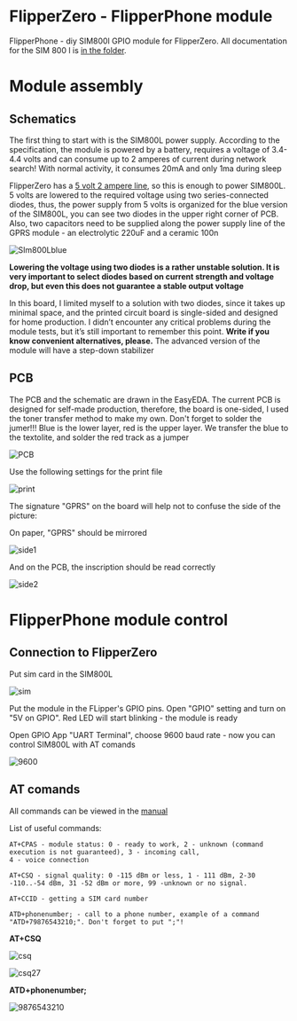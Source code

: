 # FlipperZero - FlipperPhone module 
FlipperPhone - diy SIM800l GPIO module for FlipperZero. All documentation for the SIM 800 l is [in the folder](https://github.com/AlexKaut/flipperzero-flipperphone-sim800l-v0.1/tree/main/Schematics/SIM800L-Datasheets). 

# Module assembly
## Schematics

The first thing to start with is the SIM800L power supply. According to the specification, the module is powered by a battery, requires a voltage of 3.4-4.4 volts and can consume up to 2 amperes of current during network search! With normal activity, it consumes 20mA and only 1ma during sleep

FlipperZero has a [5 volt 2 ampere line](https://miro.com/app/board/uXjVO_LaYYI=/), so this is enough to power SIM800L. 5 volts are lowered to the required voltage using two series-connected diodes, thus, the power supply from 5 volts is organized for the blue version of the SIM800L, you can see two diodes in the upper right corner of PCB. Also, two capacitors need to be supplied along the power supply line of the GPRS module - an electrolytic 220uF and a ceramic 100n

![SIm800Lblue](https://github.com/AlexKaut/flipperzero-flipperphone-sim800l-v0.1/assets/86695572/898ec7bc-49b6-4a43-950d-aee6c6aef073)

**Lowering the voltage using two diodes is a rather unstable solution. It is very important to select diodes based on current strength and voltage drop, but even this does not guarantee a stable output voltage** 

In this board, I limited myself to a solution with two diodes, since it takes up minimal space, and the printed circuit board is single-sided and designed for home production. I didn’t encounter any critical problems during the module tests, but it’s still important to remember this point. **Write if you know convenient alternatives, please.** The advanced version of the module will have a step-down stabilizer

## PCB 
The PCB and the schematic are drawn in the EasyEDA. The current PCB is designed for self-made production, therefore, the board is one-sided, I used the toner transfer method to make my own. Don't forget to solder the jumer!!! Blue is the lower layer, red is the upper layer. We transfer the blue to the textolite, and solder the red track as a jumper

![PCB](https://github.com/AlexKaut/flipperzero-flipperphone-sim800l-v0.1/assets/86695572/2d756ae5-2529-473b-b3e0-5352bc1ab734)

Use the following settings for the print file

![print](https://github.com/AlexKaut/flipperzero-flipperphone-sim800l-v0.1/assets/86695572/d0382911-20ef-48d7-9f8a-c839dbcf1576)

The signature "GPRS" on the board will help not to confuse the side of the picture: 

On paper, "GPRS" should be mirrored

![side1](https://github.com/AlexKaut/flipperzero-flipperphone-sim800l-v0.1/assets/86695572/00871525-e314-4068-8640-aebecfd24419)

And on the PCB, the inscription should be read correctly

![side2](https://github.com/AlexKaut/flipperzero-flipperphone-sim800l-v0.1/assets/86695572/c5f2fa90-862e-4c68-87bf-087ce7389a84)

# FlipperPhone module control
## Connection to FlipperZero 
Put sim card in the SIM800L

![sim](https://github.com/AlexKaut/flipperzero-flipperphone-sim800l-v0.1/assets/86695572/ded0a03c-84b2-4d70-8bd3-afd6f6f51145)

Put the module in the FLipper's GPIO pins. Open "GPIO" setting and turn on "5V on GPIO". Red LED will start blinking - the module is ready

Open GPIO App "UART Terminal", choose 9600 baud rate - now you can control SIM800L with AT comands 

![9600](https://github.com/AlexKaut/flipperzero-flipperphone-sim800l-v0.1/assets/86695572/5dba9ff7-852c-48dd-b402-f770eefebd38)

## AT comands
All commands can be viewed in the [manual](https://github.com/AlexKaut/flipperzero-flipperphone-sim800l-v0.1/blob/main/Schematics/SIM800L-Datasheets/SIM800L%20Series_AT%20Command%20Manual_V1.10.pdf)

List of useful commands: 
```
AT+CPAS - module status: 0 - ready to work, 2 - unknown (command execution is not guaranteed), 3 - incoming call,
4 - voice connection

AT+CSQ - signal quality: 0 -115 dBm or less, 1 - 111 dBm, 2-30 -110..-54 dBm, 31 -52 dBm or more, 99 -unknown or no signal.

AT+CCID - getting a SIM card number

ATD+phonenumber; - call to a phone number, example of a command "ATD+79876543210;". Don't forget to put ";"!
```
**AT+CSQ**

![csq](https://github.com/AlexKaut/flipperzero-flipperphone-sim800l-v0.1/assets/86695572/56a91811-5fb8-4a60-a0c9-a0f1d8751117)

![csq27](https://github.com/AlexKaut/flipperzero-flipperphone-sim800l-v0.1/assets/86695572/f9ac00f1-6336-4ecd-8e1c-3fc9fb889956)


**ATD+phonenumber;**

![9876543210](https://github.com/AlexKaut/flipperzero-flipperphone-sim800l-v0.1/assets/86695572/5dbe3551-a5ee-47b3-91a5-e411586356cf)

